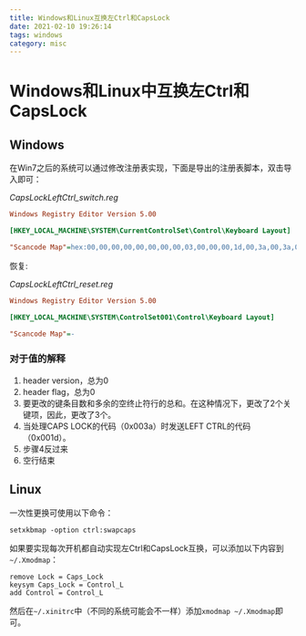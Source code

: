 ```yaml
---
title: Windows和Linux互换左Ctrl和CapsLock
date: 2021-02-10 19:26:14
tags: windows
category: misc
---
```


# Windows和Linux中互换左Ctrl和CapsLock

## Windows

在Win7之后的系统可以通过修改注册表实现，下面是导出的注册表脚本，双击导入即可：

*CapsLockLeftCtrl_switch.reg*

```ini
Windows Registry Editor Version 5.00

[HKEY_LOCAL_MACHINE\SYSTEM\CurrentControlSet\Control\Keyboard Layout]

"Scancode Map"=hex:00,00,00,00,00,00,00,00,03,00,00,00,1d,00,3a,00,3a,00,1d,00,00,00,00,00
```

恢复:

*CapsLockLeftCtrl_reset.reg*

```ini
Windows Registry Editor Version 5.00

[HKEY_LOCAL_MACHINE\SYSTEM\ControlSet001\Control\Keyboard Layout]

"Scancode Map"=-
```

### 对于值的解释

1. header version，总为0
2. header flag，总为0
3. 要更改的键条目数和多余的空终止符行的总和。在这种情况下，更改了2个关键项，因此，更改了3个。
4. 当处理CAPS LOCK的代码（0x003a）时发送LEFT CTRL的代码（0x001d）。
5. 步骤4反过来
6. 空行结束

## Linux

一次性更换可使用以下命令：

```shell
setxkbmap -option ctrl:swapcaps
```

如果要实现每次开机都自动实现左Ctrl和CapsLock互换，可以添加以下内容到`~/.Xmodmap`：

```shell
remove Lock = Caps_Lock
keysym Caps_Lock = Control_L
add Control = Control_L
```

然后在`~/.xinitrc`中（不同的系统可能会不一样）添加`xmodmap ~/.Xmodmap`即可。